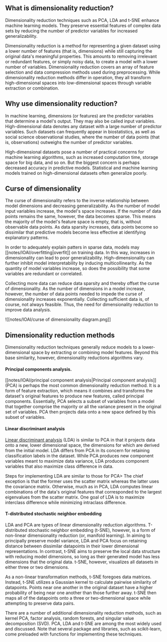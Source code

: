 ## What is dimensionality reduction?

Dimensionality reduction techniques such as PCA, LDA and t-SNE enhance machine learning models. They preserve essential features of complex data sets by reducing the number of predictor variables for increased generalizability.

Dimensionality reduction is a method for representing a given dataset using a lower number of features (that is, dimensions) while still capturing the original data's meaningful properties. This amounts to removing irrelevant or redundant features, or simply noisy data, to create a model with a lower number of variables. Dimensionality reduction covers an array of feature selection and data compression methods used during preprocessing. While dimensionality reduction methods differ in operation, they all transform high-dimensional spaces into low-dimensional spaces through variable extraction or combination.

## Why use dimensionality reduction?

In machine learning, dimensions (or features) are the predictor variables that determine a model's output. They may also be called input variables. High-dimensional data denotes any dataset with a large number of predictor variables. Such datasets can frequently appear in biostatistics, as well as social science observational studies, where the number of data points (that is, observations) outweighs the number of predictor variables.

High-dimensional datasets pose a number of practical concerns for machine learning algorithms, such as increased computation time, storage space for big data, and so on. But the biggest concern is perhaps decreased accuracy in predictive models. Statistical and machine learning models trained on high-dimensional datasets often generalize poorly.

## Curse of dimensionality

The curse of dimensionality refers to the inverse relationship between model dimensions and decreasing generalizability. As the number of model input variables increase, the model's space increases. If the number of data points remains the same, however, the data becomes sparse. This means the majority of the model's feature space is empty, that is, without observable data points. As data sparsity increases, data points become so dissimilar that predictive models become less effective at identifying explanatory patterns.

In order to adequately explain patters in sparse data, models may [[notes/IOAI/overfitting|overfit]] on training data. In this way, increases in dimensionality can lead to poor generalizability. High-dimensionality can further inhibit model interpretability by inducing multicollinearity. As the quantity of model variables increase, so does the possibility that some variables are redundant or correlated.

Collecting more data can reduce data sparsity and thereby offset the curse of dimensionality. As the number of dimensions in a model increase, however, the number of data points needed to impede the curse of dimensionality increases exponentially. Collecting sufficient data is, of course, not always feasible. Thus, the need for dimensionality reduction to improve data analysis.

![[notes/IOAI/curse of dimensionality diagram.png]]

## Dimensionality reduction methods

Dimensionality reduction techniques generally reduce models to a lower-dimensional space by extracting or combining model features. Beyond this base similarity, however, dimensionality reductions algorithms vary.

#### Principal components analysis.

[[notes/IOAI/principal component analysis|Principal component analysis]] (PCA) is perhaps the most common dimensionality reduction method. It is a form of feature extraction, which means it combines and transforms the dataset's original features to produce new features, called principal components. Essentially, PCA selects a subset of variables from a model that together comprise the majority or all the variance present in the original set of variables. PCA then projects data onto a new space defined by this subset of variables.

#### Linear discriminant analysis

[Linear discriminant analysis](https://www.ibm.com/topics/linear-discriminant-analysis) (LDA) is similar to PCA in that it projects data onto a new, lower dimensional space, the dimensions for which are derived from the initial model. LDA differs from PCA in its concern for retaining classification labels in the dataset. While PCA produces new component variables meant to maximize data variance, LDA produces component variables that also maximize class difference in data.

Steps for implementing LDA are similar to those for PCA> The chief exception is that the former uses the scatter matrix whereas the latter uses the covariance matrix. Otherwise, much as in PCA, LDA computes linear combinations of the data's original features that corresponded to the largest eigenvalues from the scatter matrix. One goal of LDA is to maximize interclass difference while minimizing intraclass difference.

#### T-distributed stochastic neighbor embedding

LDA and PCA are types of linear dimensionality reduction algorithms. T-distributed stochastic neighbor embedding (t-SNE), however, is a form of non-linear dimensionality reduction (or, manifold learning). In aiming to principally preserve model variance, LDA and PCA focus on retaining distance between dissimilar datapoints in their lower dimensional representations. In contrast, t-SNE aims to preserve the local data structure with reducing model dimensions, so long as their generated model has less dimensions that the original data. t-SNE, however, visualizes all datasets in either three or two dimensions.

As a non-linear transformation methods, t-SNE foregoes data matrices. Instead, t-SNE utilizes a Gaussian kernel to calculate pairwise similarity of datapoints. Points near one another in the original dataset have a higher probability of being near one another than those further away. t-SNE then maps all of the datapoints onto a three or two-dimensional space while attempting to preserve data pairs.

There are a number of additional dimensionality reduction methods, such as kernel PCA, factor analysis, random forests, and singular value decomposition (SVD). PCA, LDA and t-SNE are among the most widely used and discussed. Note that several package and libraries, such as scikit-learn, come preloaded with functions for implementing these techniques.